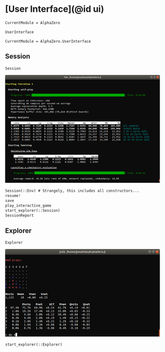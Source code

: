 # [User Interface](@id ui)

```@meta
CurrentModule = AlphaZero
```

```@docs
UserInterface
```

```@meta
CurrentModule = AlphaZero.UserInterface
```

## Session

```@docs
Session
```

![Session CLI (first iteration)](../assets/img/ui-first-iter.png)

```@docs
Session(::Env) # Strangely, this includes all constructors...
resume!
save
play_interactive_game
start_explorer(::Session)
SessionReport
```

## Explorer

```@docs
Explorer
```

![Explorer](../assets/img/explorer.png)

```@docs
start_explorer(::Explorer)
```
